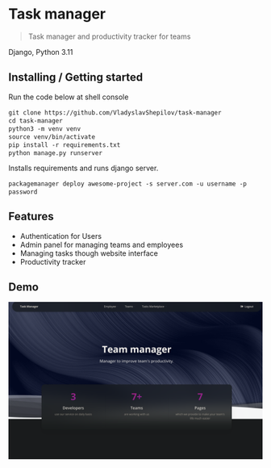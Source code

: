 # Task manager
> Task manager and productivity tracker for teams

Django, Python 3.11

## Installing / Getting started

Run the code below at shell console

```shell
git clone https://github.com/VladyslavShepilov/task-manager
cd task-manager
python3 -m venv venv
source venv/bin/activate
pip install -r requirements.txt
python manage.py runserver
```

Installs requirements and runs django server.


```shell
packagemanager deploy awesome-project -s server.com -u username -p password
```

## Features

* Authentication for Users
* Admin panel for managing teams and employees
* Managing tasks though website interface
* Productivity tracker


## Demo
![Website Interface](demo.png)
